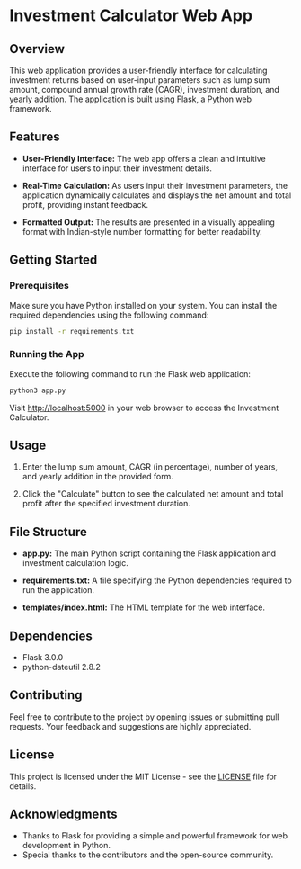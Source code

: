 # Investment Calculator Web App

## Overview

This web application provides a user-friendly interface for calculating investment returns based on user-input parameters such as lump sum amount, compound annual growth rate (CAGR), investment duration, and yearly addition. The application is built using Flask, a Python web framework.

## Features

- **User-Friendly Interface:** The web app offers a clean and intuitive interface for users to input their investment details.

- **Real-Time Calculation:** As users input their investment parameters, the application dynamically calculates and displays the net amount and total profit, providing instant feedback.

- **Formatted Output:** The results are presented in a visually appealing format with Indian-style number formatting for better readability.

## Getting Started

### Prerequisites

Make sure you have Python installed on your system. You can install the required dependencies using the following command:

```bash
pip install -r requirements.txt
```

### Running the App

Execute the following command to run the Flask web application:

```bash
python3 app.py
```

Visit [http://localhost:5000](http://localhost:5000) in your web browser to access the Investment Calculator.

## Usage

1. Enter the lump sum amount, CAGR (in percentage), number of years, and yearly addition in the provided form.

2. Click the "Calculate" button to see the calculated net amount and total profit after the specified investment duration.

## File Structure

- **app.py:** The main Python script containing the Flask application and investment calculation logic.

- **requirements.txt:** A file specifying the Python dependencies required to run the application.

- **templates/index.html:** The HTML template for the web interface.

## Dependencies

- Flask 3.0.0
- python-dateutil 2.8.2

## Contributing

Feel free to contribute to the project by opening issues or submitting pull requests. Your feedback and suggestions are highly appreciated.

## License

This project is licensed under the MIT License - see the [LICENSE](LICENSE) file for details.

## Acknowledgments

- Thanks to Flask for providing a simple and powerful framework for web development in Python.
- Special thanks to the contributors and the open-source community.
